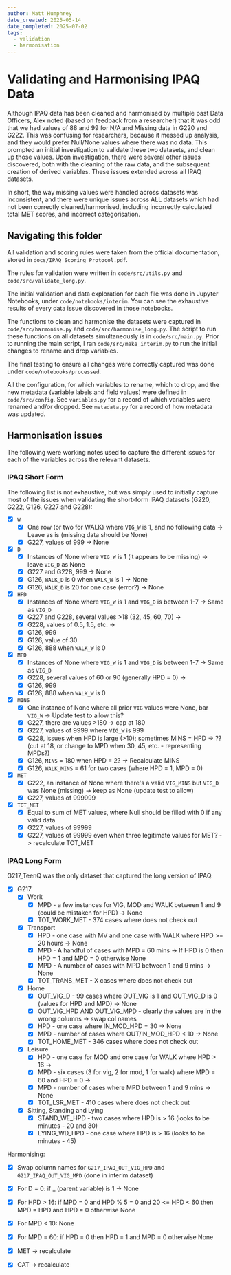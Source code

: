 ```yaml
---
author: Matt Humphrey
date_created: 2025-05-14
date_completed: 2025-07-02
tags: 
  - validation
  - harmonisation
---
```


# Validating and Harmonising IPAQ Data

Although IPAQ data has been cleaned and harmonised by multiple past Data Officers, Alex noted (based on feedback from a researcher) that it was odd that we had values of 88 and 99 for N/A and Missing data in G220 and G222.
This was confusing for researchers, because it messed up analysis, and they would prefer Null/None values where there was no data.
This prompted an initial investigation to validate these two datasets, and clean up those values.
Upon investigation, there were several other issues discovered, both with the cleaning of the raw data, and the subsequent creation of derived variables. These issues extended across all IPAQ datasets.

In short, the way missing values were handled across datasets was inconsistent, and there were unique issues across ALL datasets which had not been correctly cleaned/harmonised, including incorrectly calculated total MET scores, and incorrect categorisation.

## Navigating this folder

All validation and scoring rules were taken from the official documentation, stored in `docs/IPAQ Scoring Protocol.pdf`.

The rules for validation were written in `code/src/utils.py` and `code/src/validate_long.py`.

The initial validation and data exploration for each file was done in Jupyter Notebooks, under `code/notebooks/interim`.
You can see the exhaustive results of every data issue discovered in those notebooks.

The functions to clean and harmonise the datasets were captured in `code/src/harmonise.py` and `code/src/harmonise_long.py`.
The script to run these functions on all datasets simultaneously is in `code/src/main.py`.
Prior to running the main script, I ran `code/src/make_interim.py` to run the initial changes to rename and drop variables.

The final testing to ensure all changes were correctly captured was done under `code/notebooks/processed`.

All the configuration, for which variables to rename, which to drop, and the new metadata (variable labels and field values) were defined in `code/src/config`.
See `variables.py` for a record of which variables were renamed and/or dropped.
See `metadata.py` for a record of how metadata was updated.

## Harmonisation issues

The following were working notes used to capture the different issues for each of the variables across the relevant datasets.

### IPAQ Short Form

The following list is not exhaustive, but was simply used to initially capture most of the issues when validating the short-form IPAQ datasets (G220, G222, G126, G227 and G228):

- [x] `W`
    - [x] One row (or two for WALK) where `VIG_W` is 1, and no following data -> Leave as is (missing data should be None)
    - [x] G227, values of 999 -> None
- [x] `D`
    - [x] Instances of None where `VIG_W` is 1 (it appears to be missing) -> leave `VIG_D` as None
    - [x] G227 and G228, 999 -> None
    - [x] G126, `WALK_D` is 0 when `WALK_W` is 1 -> None
    - [x] G126, `WALK_D` is 20 for one case (error?) -> None
- [x] `HPD`
    - [x] Instances of None where `VIG_W` is 1 and `VIG_D` is between 1-7 -> Same as `VIG_D`
    - [x] G227 and G228, several values >18 (32, 45, 60, 70) -> 
    - [x] G228, values of 0.5, 1.5, etc. ->
    - [x] G126, 999
    - [x] G126, value of 30
    - [x] G126, 888 when `WALK_W` is 0
- [x] `MPD`
    - [x] Instances of None where `VIG_W` is 1 and `VIG_D` is between 1-7 -> Same as `VIG_D`
    - [x] G228, several values of 60 or 90 (generally HPD = 0) -> 
    - [x] G126, 999
    - [x] G126, 888 when `WALK_W` is 0
- [x] `MINS`
    - [x] One instance of None where all prior `VIG` values were None, bar `VIG_W` -> Update test to allow this?
    - [x] G227, there are values >180 -> cap at 180
    - [x] G227, values of 9999 where `VIG_W` is 999
    - [x] G228, issues when HPD is large (>10); sometimes MINS = HPD -> ?? (cut at 18, or change to MPD when 30, 45, etc. - representing MPDs?)
    - [x] G126, `MINS` = 180 when HPD = 2? -> Recalculate MINS
    - [x] G126, `WALK_MINS` = 61 for two cases (where HPD = 1, MPD = 0)
- [x] `MET`
    - [x] G222, an instance of None where there's a valid `VIG_MINS` but `VIG_D` was None (missing) -> keep as None (update test to allow)
    - [x] G227, values of 999999
- [x] `TOT_MET`
    - [x] Equal to sum of MET values, where Null should be filled with 0 if any valid data
    - [x] G227, values of 99999
    - [x] G227, values of 99999 even when three legitimate values for MET? -> recalculate TOT_MET

### IPAQ Long Form

G217_TeenQ was the only dataset that captured the long version of IPAQ.

- [x] G217
    - [x] Work
        - [x] MPD - a few instances for VIG, MOD and WALK between 1 and 9 (could be mistaken for HPD) -> None
        - [x] TOT_WORK_MET - 374 cases where does not check out
    - [x] Transport
        - [x] HPD - one case with MV and one case with WALK where HPD >= 20 hours -> None
        - [x] MPD - A handful of cases with MPD = 60 mins -> If HPD is 0 then HPD = 1 and MPD = 0 otherwise None
        - [x] MPD - A number of cases with MPD between 1 and 9 mins -> None
        - [x] TOT_TRANS_MET - X cases where does not check out
    - [x] Home
        - [x] OUT_VIG_D - 99 cases where OUT_VIG is 1 and OUT_VIG_D is 0 (values for HPD and MPD) -> None
        - [x] OUT_VIG_HPD AND OUT_VIG_MPD - clearly the values are in the wrong columns -> swap col names
        - [x] HPD - one case where IN_MOD_HPD = 30 -> None
        - [x] MPD - number of cases where OUT/IN_MOD_HPD < 10 -> None
        - [x] TOT_HOME_MET - 346 cases where does not check out
    - [x] Leisure
        - [x] HPD - one case for MOD and one case for WALK where HPD > 16 -> 
        - [x] MPD - six cases (3 for vig, 2 for mod, 1 for walk) where MPD = 60 and HPD = 0 ->
        - [x] MPD - number of cases where MPD between 1 and 9 mins -> None
        - [x] TOT_LSR_MET - 410 cases where does not check out
    - [x] Sitting, Standing and Lying
         - [x] STAND_WE_HPD - two cases where HPD is > 16 (looks to be minutes - 20 and 30)
         - [x] LYING_WD_HPD - one case where HPD is > 16 (looks to be minutes - 45)

Harmonising:
- [x] Swap column names for `G217_IPAQ_OUT_VIG_HPD` and `G217_IPAQ_OUT_VIG_MPD` (done in interim dataset)
- [x] For D = 0: if _ (parent variable) is 1 -> None
- [x] For HPD > 16: if MPD = 0 and HPD % 5 = 0 and 20 <= HPD < 60 then MPD = HPD and HPD = 0 otherwise None
- [x] For MPD < 10: None
- [x] For MPD = 60: if HPD = 0 then HPD = 1 and MPD = 0 otherwise None
- [x] MET -> recalculate
- [x] CAT -> recalculate

